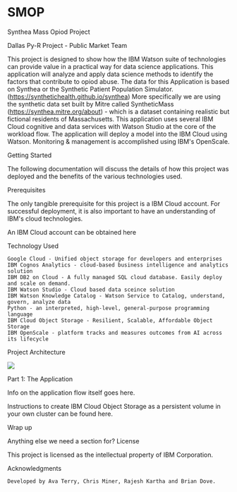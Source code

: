 # SMOP
Synthea Mass Opiod Project

Dallas Py-R Project - Public Market Team

This project is designed to show how the IBM Watson suite of technologies can provide value in a practical way for data science applications. This application will analyze and apply data science methods to identify the factors that contribute to opiod abuse. 
The data for this Application is based on Synthea or the Synthetic Patient Population Simulator. (https://synthetichealth.github.io/synthea) More specifically we are using the synthetic data set built by Mitre called  SyntheticMass (https://synthea.mitre.org/about) - which is a dataset containing realistic but fictional residents of Massachusetts. This application uses several IBM Cloud cognitive and data services with Watson Studio at the core of the workload flow. The application will deploy a model into the IBM Cloud using Watson. Monitoring & management is accomplished using IBM's OpenScale.

Getting Started

The following documentation will discuss the details of how this project was deployed and the benefits of the various technologies used.

Prerequisites

The only tangible prerequisite for this project is a IBM Cloud account. For successful deployment, it is also important to have an understanding of IBM's cloud technologies.

An IBM Cloud account can be obtained here

Technology Used

    Google Cloud - Unified object storage for developers and enterprises 
    IBM Cognos Analytics - cloud-based business intelligence and analytics solution
    IBM DB2 on Cloud - A fully managed SQL cloud database. Easily deploy and scale on demand.
    IBM Watson Studio - Cloud based data sceince solution
    IBM Watson Knowledge Catalog - Watson Service to Catalog, understand, govern, analyze data
    Python - an interpreted, high-level, general-purpose programming language
    IBM Cloud Object Storage - Resilient, Scalable, Affordable Object Storage
    IBM OpenScale - platform tracks and measures outcomes from AI across its lifecycle

Project Architecture

<img src="https://ibm.box.com/s/tbp1e87642xnhzl8n797m5il0ru90bnr">

Part 1: The Application

Info on the application flow itself goes here.

Instructions to create IBM Cloud Object Storage as a persistent volume in your own cluster can be found here.

Wrap up

Anything else we need a section for?
License

This project is licensed as the intellectual property of IBM Corporation.

Acknowledgments

    Developed by Ava Terry, Chris Miner, Rajesh Kartha and Brian Dove.
    
